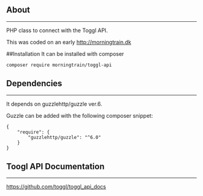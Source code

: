 ## About
***
PHP class to connect with the Toggl API.

This was coded on an early http://morningtrain.dk

##Installation
It can be installed with composer
```
composer require morningtrain/toggl-api
```

## Dependencies
***
It depends on guzzlehttp/guzzle ver.6.

Guzzle can be added with the following composer snippet:

```
{
    "require": {
        "guzzlehttp/guzzle": "^6.0"
    }
}
```

## Toogl API Documentation
***

https://github.com/toggl/toggl_api_docs
